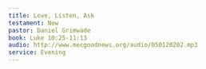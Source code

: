 ```yaml
---
title: Love, Listen, Ask
testament: New
pastor: Daniel Grimwade
book: Luke 10:25-11:13
audio: http://www.mecgoodnews.org/audio/050120202.mp3
service: Evening
---
```

